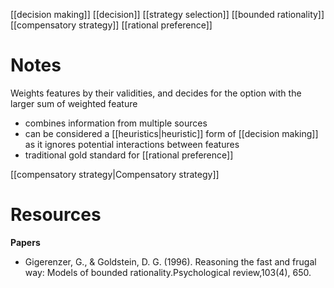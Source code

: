 [[decision making]]
[[decision]]
[[strategy selection]]
[[bounded rationality]]
[[compensatory strategy]]
[[rational preference]]

# Notes
Weights features by their validities, and decides for the option with the larger sum of weighted feature
- combines information from multiple sources
- can be considered a [[heuristics|heuristic]] form of [[decision making]] as it ignores potential interactions between features
- traditional gold standard for [[rational preference]]

[[compensatory strategy|Compensatory strategy]]

# Resources
**Papers**
- Gigerenzer, G., & Goldstein, D. G. (1996). Reasoning the fast and frugal way: Models of bounded rationality.Psychological review,103(4), 650.